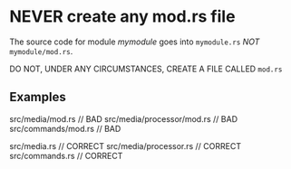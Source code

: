 # NEVER create any mod.rs file

The source code for module *mymodule* goes into `mymodule.rs` *NOT*
`mymodule/mod.rs`.

DO NOT, UNDER ANY CIRCUMSTANCES, CREATE A FILE CALLED `mod.rs`

## Examples

src/media/mod.rs // BAD
src/media/processor/mod.rs // BAD
src/commands/mod.rs // BAD

src/media.rs // CORRECT
src/media/processor.rs // CORRECT
src/commands.rs // CORRECT
